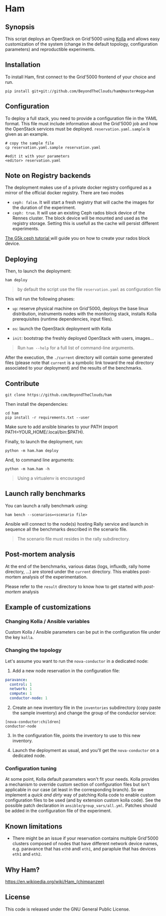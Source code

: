 # Ham

## Synopsis

This script deploys an OpenStack on Grid'5000 using
[Kolla](https://wiki.openstack.org/wiki/Kolla) and allows easy
customization of the system (change in the default topology,
configuration parameters) and reproductible experiments.

## Installation

To install Ham, first connect to the Grid'5000 frontend of your
choice and run.

```
pip install git+git://github.com/BeyondTheClouds/ham@master#egg=ham
```

## Configuration

To deploy a full stack, you need to provide a configuration file in the YAML
format. This file must include information about the Grid'5000 job and how the
OpenStack services must be deployed. `reservation.yaml.sample` is given as an
example.

```
# copy the sample file
cp reservation.yaml.sample reservation.yaml

#edit it with your parameters
<editor> reservation.yaml
```

## Note on Registry backends

The deployment makes use of a private docker registry configured as a
mirror of the official docker registry. There are two modes
* `ceph: false`. It will start a fresh registry that will cache the
  images for the duration of the experiment.
* `ceph: true`. It will use an existing Ceph rados block device of the
  Rennes cluster.
The block device will be mounted and used as the registry storage. Setting this
is usefull as the cache will persist different experiments.

[The G5k ceph tutorial ](https://www.grid5000.fr/mediawiki/index.php/Ceph) will
guide you on how to create your rados block device.


## Deploying

Then, to launch the deployment:
```
ham deploy
```

> by default the script use the file `reservation.yaml` as configuration file

This will run the following phases:

* `up`: reserve physical machine on Grid'5000, deploys the base linux
  distribution, instruments nodes with the monitoring stack, installs
  Kolla prerequisites (runtime dependencies, input files).

* `os`: launch the OpenStack deployment with Kolla

* `init`: bootstrap the freshly deployed OpenStack with users,
  images...


> Run `ham --help` for a full list of command-line arguments.

After the execution, the `./current` directory will contain some
generated files (please note that `current` is a symbolic link toward
the real directory associated to your deployment) and the results of
the benchmarks.


## Contribute

```
git clone https://github.com/BeyondTheClouds/ham
```

Then install the dependencies:

```
cd ham
pip install -r requirements.txt --user
```
Make sure to add ansible binaries to your PATH (export
PATH=YOUR_HOME/.local/bin:$PATH).

Finally, to launch the deployment, run:
```
python -m ham.ham deploy
```

And, to command line arguments:
```
python -m ham.ham -h
```

> Using a virtualenv is encouraged


## Launch rally benchmarks

You can launch a rally benchmark using:

```
ham bench --scenarios=<scenario file>
```

Ansible will connect to the node(s) hosting Rally service and launch
in sequence all the benchmarks described in the scenario file.

> The scenario file must resides in the rally subdirectory.


## Post-mortem analysis

At the end of the benchmarks, various datas (logs, influxdb, rally home
directory, ...) are stored under the `current` directory. This enables
post-mortem analysis of the experimentation.

Please refer to the `result` directory to know how to get started with
*post-mortem* analysis


## Example of customizations

### Changing Kolla / Ansible variables

Custom Kolla / Ansible parameters can be put in the configuration file
under the key `kolla`.

### Changing the topology

Let's assume you want to run the `nova-conductor` in a dedicated node:

1) Add a new node reservation in the configuration file:

```yaml
paravance:
  control: 1
  network: 1
  compute: 1
  conductor-node: 1
```

2) Create an new inventory file in the `inventories` subdirectory
(copy paste the sample inventory) and change the group of the
conductor service:

```
[nova-conductor:children]
conductor-node
```

3) In the configuration file, points the inventory to use to this new
inventory.

4) Launch the deployment as usual, and you'll get the `nova-conductor`
on a dedicated node.

### Configuration tuning

At some point, Kolla default parameters won't fit your needs. Kolla
provides a mechanism to override custom section of configuration files
but isn't applicable in our case (at least in the corresponding
branch). So we implement a *quick and dirty* way of patching Kolla
code to enable custom configuration files to be used (and by extension
custom kolla code). See the possible patch declaration in
`ansible/group_vars/all.yml`. Patches should be added in the
configuration file of the experiment.

## Known limitations

* There might be an issue if your reservation contains multiple Grid'5000
  clusters composed of nodes that have different network device names, e.g.
  paravance that has `eth0` andl `eth1`, and parapluie that has devices `eth1`
  and `eth2`.


## Why Ham?
https://en.wikipedia.org/wiki/Ham_(chimpanzee)


## License
This code is released under the GNU General Public License.

